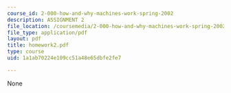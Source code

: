 ```yaml
---
course_id: 2-000-how-and-why-machines-work-spring-2002
description: ASSIGNMENT 2
file_location: /coursemedia/2-000-how-and-why-machines-work-spring-2002/1a1ab70224e109cc51a48e65dbfe2fe7_homework2.pdf
file_type: application/pdf
layout: pdf
title: homework2.pdf
type: course
uid: 1a1ab70224e109cc51a48e65dbfe2fe7

---
```

None